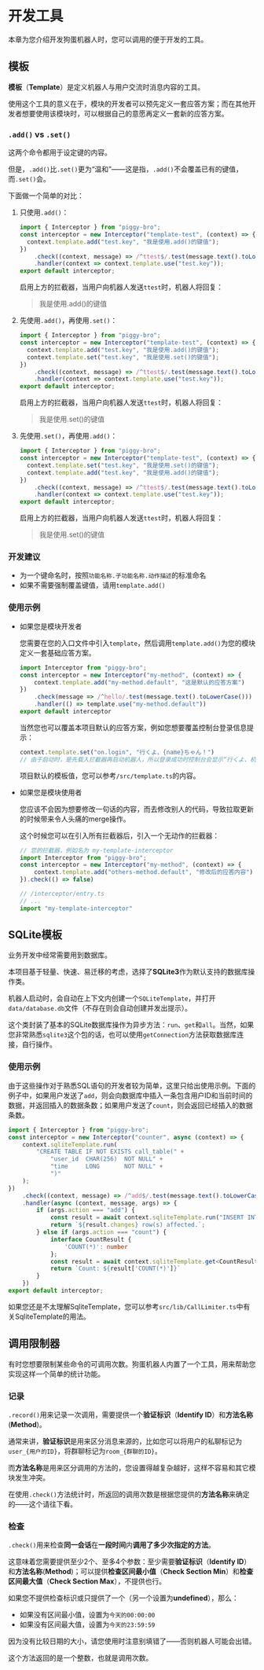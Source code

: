 # 开发工具

本章为您介绍开发狗蛋机器人时，您可以调用的便于开发的工具。

## 模板

**模板**（**Template**）是定义机器人与用户交流时消息内容的工具。

使用这个工具的意义在于，模块的开发者可以预先定义一套应答方案；而在其他开发者想要使用该模块时，可以根据自己的意愿再定义一套新的应答方案。

### `.add()` vs `.set()`

这两个命令都用于设定键的内容。

但是，`.add()`比`.set()`更为“温和”——这是指，`.add()`不会覆盖已有的键值，而`.set()`会。

下面做一个简单的对比：

1. 只使用`.add()`：

   ```typescript
   import { Interceptor } from "piggy-bro";
   const interceptor = new Interceptor("template-test", (context) => {
     context.template.add("test.key", "我是使用.add()的键值");
   })
       .check((context, message) => /^ttest$/.test(message.text().toLowerCase()))
       .handler(context => context.template.use("test.key"));
   export default interceptor;
   ```

   启用上方的拦截器，当用户向机器人发送`ttest`时，机器人将回复：

   > 我是使用.add()的键值

2. 先使用`.add()`，再使用`.set()`：

   ```typescript
   import { Interceptor } from "piggy-bro";
   const interceptor = new Interceptor("template-test", (context) => {
     context.template.add("test.key", "我是使用.add()的键值");
     context.template.set("test.key", "我是使用.set()的键值");
   })
       .check((context, message) => /^ttest$/.test(message.text().toLowerCase()))
       .handler(context => context.template.use("test.key"));
   export default interceptor;
   ```

   启用上方的拦截器，当用户向机器人发送`ttest`时，机器人将回复：

   > 我是使用.set()的键值

3. 先使用`.set()`，再使用`.add()`：

   ```typescript
   import { Interceptor } from "piggy-bro";
   const interceptor = new Interceptor("template-test", (context) => {
     context.template.set("test.key", "我是使用.set()的键值");
     context.template.add("test.key", "我是使用.add()的键值");
   })
       .check((context, message) => /^ttest$/.test(message.text().toLowerCase()))
       .handler(context => context.template.use("test.key"));
   export default interceptor;
   ```

   启用上方的拦截器，当用户向机器人发送`ttest`时，机器人将回复：

   > 我是使用.set()的键值

### 开发建议

* 为一个键命名时，按照`功能名称.子功能名称.动作描述`的标准命名
* 如果不需要强制覆盖键值，请用`template.add()`

### 使用示例

* 如果您是模块开发者

  您需要在您的入口文件中引入`template`，然后调用`template.add()`为您的模块定义一套基础应答方案。

  ```typescript
  import Interceptor from "piggy-bro";
  const interceptor = new Interceptor("my-method", (context) => {
      context.template.add("my-method.default", "这是默认的应答方案")
  })
      .check(message => /^hello/.test(message.text().toLowerCase()))
      .handler(() => template.use("my-method.default"))
  export default interceptor
  ```

  当然您也可以覆盖本项目默认的应答方案，例如您想要覆盖控制台登录信息提示：

  ```typescript
  context.template.set("on.login", "行くよ、{name}ちゃん！")
  // 由于启动时，是先载入拦截器再启动机器人，所以登录成功时控制台会显示“行くよ、机器人名字ちゃん！”
  ```

  项目默认的模板值，您可以参考`/src/template.ts`的内容。

* 如果您是模块使用者

  您应该不会因为想要修改一句话的内容，而去修改别人的代码，导致拉取更新的时候带来令人头痛的merge操作。

  这个时候您可以在引入所有拦截器后，引入一个无动作的拦截器：

  ```typescript
  // 您的拦截器，例如名为 my-template-interceptor
  import Interceptor from "piggy-bro";
  const interceptor = new Interceptor("my-method", (context) => {
      context.template.add("others-method.default", "修改后的应答内容")
  }).check(() => false)
  
  // /interceptor/entry.ts
  // ...
  import "my-template-interceptor"
  ```

## SQLite模板

业务开发中经常需要用到数据库。

本项目基于轻量、快速、易迁移的考虑，选择了**SQLite3**作为默认支持的数据库操作类。

机器人启动时，会自动在上下文内创建一个`SQLiteTemplate`，并打开`data/database.db`文件（不存在则会自动创建并发出提示）。

这个类封装了基本的SQLite数据库操作为异步方法：`run`、`get`和`all`。当然，如果您非常熟悉`sqlite3`这个包的话，也可以使用`getConnection`方法获取数据库连接，自行操作。

### 使用示例

由于这些操作对于熟悉SQL语句的开发者较为简单，这里只给出使用示例。下面的例子中，如果用户发送了`add`，则会向数据库中插入一条包含用户ID和当前时间的数据，并返回插入的数据条数；如果用户发送了`count`，则会返回已经插入的数据条数。

```typescript
import { Interceptor } from "piggy-bro";
const interceptor = new Interceptor("counter", async (context) => {
    context.sqliteTemplate.run(
        "CREATE TABLE IF NOT EXISTS call_table(" +
            "user_id  CHAR(256)  NOT NULL" +
            "time     LONG       NOT NULL" +
            ")"
    );
})
    .check((context, message) => /^add$/.test(message.text().toLowerCase()) ? { action: "add" } : /^count$/.test(message.text().toLowerCase()) ? { action: "count" } : false)
    .handler(async (context, message, args) => {
        if (args.action === "add") {
            const result = await context.sqliteTemplate.run("INSERT INTO call_table (user_id, time) VALUES (?, ?)", message.from().id, new Time().getTime());
            return `${result.changes} row(s) affected.`;
        } else if (args.action === "count") {
            interface CountResult {
                'COUNT(*)': number
            };
            const result = await context.sqliteTemplate.get<CountResult>("SELECT COUNT(*) FROM call_table");
            return `Count: ${result['COUNT(*)']}`
        }
    })
export default interceptor;
```

如果您还是不太理解SqliteTemplate，您可以参考`src/lib/CallLimiter.ts`中有关SqliteTemplate的用法。

## 调用限制器

有时您想要限制某些命令的可调用次数。狗蛋机器人内置了一个工具，用来帮助您实现这样一个简单的统计功能。

### 记录

`.record()`用来记录一次调用，需要提供一个**验证标识**（**Identify ID**）和**方法名称**(**Method**)。

通常来讲，**验证标识**是用来区分消息来源的，比如您可以将用户的私聊标记为`user_{用户的ID}`，将群聊标记为`room_{群聊的ID}`。

而**方法名称**是用来区分调用的方法的，您设置得越复杂越好，这样不容易和其它模块发生冲突。

在使用`.check()`方法统计时，所返回的调用次数是根据您提供的**方法名称**来确定的——这个请往下看。

### 检查

`.check()`用来检查**同一会话**在**一段时间**内**调用了多少次指定的方法**。

这意味着您需要提供至少2个、至多4个参数：至少需要**验证标识**（**Identify ID**）和**方法名称**(**Method**)；可以提供**检查区间最小值**（**Check Section Min**）和**检查区间最大值**（**Check Section Max**），不提供也行。

如果您不提供检查标识或只提供了一个（另一个设置为**undefined**），那么：

- 如果没有区间最小值，设置为`今天的00:00:00`
- 如果没有区间最大值，设置为`今天的23:59:59`

因为没有比较日期的大小，请您使用时注意别填错了——否则机器人可能会出错。

这个方法返回的是一个整数，也就是调用次数。
